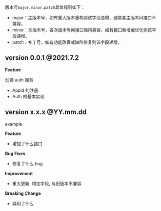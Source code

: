 版本号`major.minor.patch`具体规则如下：
- major：主版本号，如有重大版本重构则该字段递增，通常各主版本间接口不兼容。
- minor：次版本号，各次版本号间接口保持兼容，如有接口新增或优化则该字段递增。
- patch：补丁号，如有功能改善或缺陷修复则该字段递增。


## version 0.0.1 @2021.7.2

**Feature**

创建 auth 服务
- Appid 的注册
- Auth 的基本实现




## version x.x.x @YY.mm.dd

example

**Feature**

- 增加了什么接口

**Bug Fixes**

- 修复了什么 bug

**Improvement**

- 重大更新, 增加字段, 与旧版本不兼容

**Breaking Change**

- 弃用了什么

